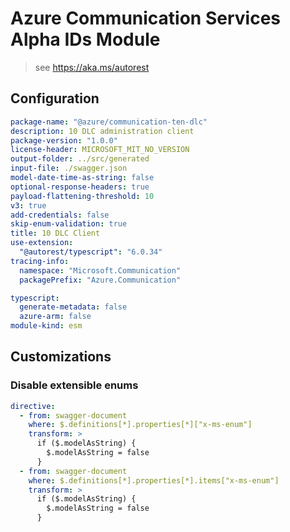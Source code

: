 # Azure Communication Services Alpha IDs Module

> see https://aka.ms/autorest

## Configuration

```yaml
package-name: "@azure/communication-ten-dlc"
description: 10 DLC administration client
package-version: "1.0.0"
license-header: MICROSOFT_MIT_NO_VERSION
output-folder: ../src/generated
input-file: ./swagger.json
model-date-time-as-string: false
optional-response-headers: true
payload-flattening-threshold: 10
v3: true
add-credentials: false
skip-enum-validation: true
title: 10 DLC Client
use-extension:
  "@autorest/typescript": "6.0.34"
tracing-info:
  namespace: "Microsoft.Communication"
  packagePrefix: "Azure.Communication"

typescript:
  generate-metadata: false
  azure-arm: false
module-kind: esm
```

## Customizations

### Disable extensible enums

```yaml
directive:
  - from: swagger-document
    where: $.definitions[*].properties[*]["x-ms-enum"]
    transform: >
      if ($.modelAsString) {
        $.modelAsString = false
      }
  - from: swagger-document
    where: $.definitions[*].properties[*].items["x-ms-enum"]
    transform: >
      if ($.modelAsString) {
        $.modelAsString = false
      }    
```
